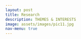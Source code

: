 ```yaml
---
layout: post
title: Research
description: THEMES & INTERESTS
image: assets/images/pic11.jpg
nav-menu: true
---
```

